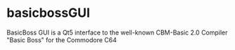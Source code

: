 # basicbossGUI
BasicBoss GUI is a Qt5 interface to the well-known CBM-Basic 2.0 Compiler "Basic Boss" for the Commodore C64
